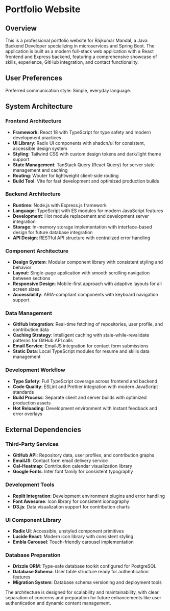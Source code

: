 # Portfolio Website

## Overview

This is a professional portfolio website for Rajkumar Mandal, a Java Backend Developer specializing in microservices and Spring Boot. The application is built as a modern full-stack web application with a React frontend and Express backend, featuring a comprehensive showcase of skills, experience, GitHub integration, and contact functionality.

## User Preferences

Preferred communication style: Simple, everyday language.

## System Architecture

### Frontend Architecture
- **Framework**: React 18 with TypeScript for type safety and modern development practices
- **UI Library**: Radix UI components with shadcn/ui for consistent, accessible design system
- **Styling**: Tailwind CSS with custom design tokens and dark/light theme support
- **State Management**: TanStack Query (React Query) for server state management and caching
- **Routing**: Wouter for lightweight client-side routing
- **Build Tool**: Vite for fast development and optimized production builds

### Backend Architecture
- **Runtime**: Node.js with Express.js framework
- **Language**: TypeScript with ES modules for modern JavaScript features
- **Development**: Hot module replacement and development server integration
- **Storage**: In-memory storage implementation with interface-based design for future database integration
- **API Design**: RESTful API structure with centralized error handling

### Component Architecture
- **Design System**: Modular component library with consistent styling and behavior
- **Layout**: Single-page application with smooth scrolling navigation between sections
- **Responsive Design**: Mobile-first approach with adaptive layouts for all screen sizes
- **Accessibility**: ARIA-compliant components with keyboard navigation support

### Data Management
- **GitHub Integration**: Real-time fetching of repositories, user profile, and contribution data
- **Caching Strategy**: Intelligent caching with stale-while-revalidate patterns for GitHub API calls
- **Email Service**: EmailJS integration for contact form submissions
- **Static Data**: Local TypeScript modules for resume and skills data management

### Development Workflow
- **Type Safety**: Full TypeScript coverage across frontend and backend
- **Code Quality**: ESLint and Prettier integration with modern JavaScript standards
- **Build Process**: Separate client and server builds with optimized production assets
- **Hot Reloading**: Development environment with instant feedback and error overlays

## External Dependencies

### Third-Party Services
- **GitHub API**: Repository data, user profiles, and contribution graphs
- **EmailJS**: Contact form email delivery service
- **Cal-Heatmap**: Contribution calendar visualization library
- **Google Fonts**: Inter font family for consistent typography

### Development Tools
- **Replit Integration**: Development environment plugins and error handling
- **Font Awesome**: Icon library for consistent iconography
- **D3.js**: Data visualization support for contribution charts

### UI Component Library
- **Radix UI**: Accessible, unstyled component primitives
- **Lucide React**: Modern icon library with consistent styling
- **Embla Carousel**: Touch-friendly carousel implementation

### Database Preparation
- **Drizzle ORM**: Type-safe database toolkit configured for PostgreSQL
- **Database Schema**: User table structure ready for authentication features
- **Migration System**: Database schema versioning and deployment tools

The architecture is designed for scalability and maintainability, with clear separation of concerns and preparation for future enhancements like user authentication and dynamic content management.